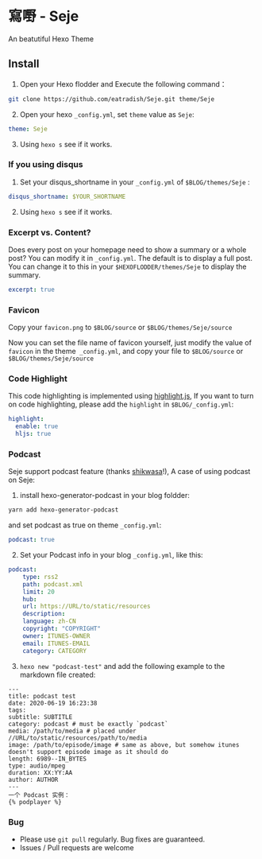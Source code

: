 # 寫嘢 - Seje
An beatutiful Hexo Theme

## Install
1. Open your Hexo flodder and Execute the following command：

```bash
git clone https://github.com/eatradish/Seje.git theme/Seje
```

2. Open your hexo `_config.yml`, set `theme` value as `Seje`:

```yaml
theme: Seje
```

3. Using `hexo s` see if it works.

### If you using disqus
1. Set your disqus_shortname in your `_config.yml` of `$BLOG/themes/Seje` :
  ```yaml
  disqus_shortname: $YOUR_SHORTNAME
  ```

2. Using `hexo s` see if it works.

### Excerpt vs. Content?
Does every post on your homepage need to show a summary or a whole post? You can modify it in `_config.yml`. The default is to display a full post. You can change it to this in your `$HEXOFLODDER/themes/Seje` to display the summary.

```yaml
excerpt: true
```

### Favicon
Copy your `favicon.png` to `$BLOG/source` or `$BLOG/themes/Seje/source`

Now you can set the file name of favicon yourself, just modify the value of `favicon` in the theme` _config.yml`, and copy your file to `$BLOG/source` or `$BLOG/themes/Seje/source`

### Code Highlight
This code highlighting is implemented using [highlight.js](https://highlightjs.org/), If you want to turn on code highlighting, please add the `highlight` in `$BLOG/_config.yml`:

```yaml
highlight:
  enable: true
  hljs: true
```

### Podcast

Seje support podcast feature (thanks [shikwasa](https://github.com/jessuni/shikwasa)!), A case of using podcast on Seje:

1. install hexo-generator-podcast in your blog foldder:

```bash
yarn add hexo-generator-podcast
```

and set podcast as true on theme `_config.yml`:

```yaml
podcast: true
```

2. Set your Podcast info in your blog `_config.yml`, like this:

```yaml
podcast:
    type: rss2
    path: podcast.xml
    limit: 20
    hub:
    url: https://URL/to/static/resources
    description: 
    language: zh-CN
    copyright: "COPYRIGHT"
    owner: ITUNES-OWNER
    email: ITUNES-EMAIL
    category: CATEGORY
```

3. `hexo new "podcast-test"` and add the following example to the markdown file created:

```
---
title: podcast test
date: 2020-06-19 16:23:38
tags:
subtitle: SUBTITLE
category: podcast # must be exactly `podcast`
media: /path/to/media # placed under //URL/to/static/resources/path/to/media
image: /path/to/episode/image # same as above, but somehow itunes doesn't support episode image as it should do
length: 6989--IN_BYTES
type: audio/mpeg
duration: XX:YY:AA
author: AUTHOR
---
一个 Podcast 实例：
{% podplayer %}
```

### Bug
- Please use `git pull` regularly. Bug fixes are guaranteed.
- Issues / Pull requests are welcome
